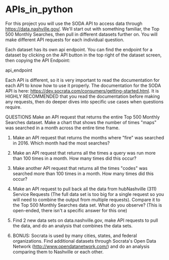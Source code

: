 # APIs_in_python
For this project you will use the SODA API to access data through https://data.nashville.gov/. We'll start out with something familiar, the Top 500 Monthly Searches, then pull in different datasets further on. You will make different API requests for each individual question.

Each dataset has its own api endpoint. You can find the endpoint for a dataset by clicking on the API button in the top right of the dataset screen, then copying the API Endpoint:

api_endpoint

Each API is different, so it is very important to read the documentation for each API to know how to use it properly. The documentation for the SODA API is here: https://dev.socrata.com/consumers/getting-started.html. It is HIGHLY RECOMMENDED that you read the documentation before making any requests, then do deeper dives into specific use cases when questions require.

QUESTIONS
Make an API request that returns the entire Top 500 Monthly Searches dataset. Make a chart that shows the number of times "maps" was searched in a month across the entire time frame.

1) Make an API request that returns the months where "fire" was searched in 2016. Which month had the most searches?

2) Make an API request that returns all the times a query was run more than 100 times in a month. How many times did this occur?

3) Make another API request that returns all the times "codes" was searched more than 100 times in a month. How many times did this occur?

4) Make an API request to pull back all the data from hubNashville (311) Service Requests (The full data set is too big for a single request so you will need to combine the output from multiple requests). Compare it to the Top 500 Monthly Searches data set. What do you observe? (This is open-ended, there isn't a specific answer for this one)

5) Find 2 new data sets on data.nashville.gov, make API requests to pull the data, and do an analysis that combines the data sets.

6) BONUS: Socrata is used by many cities, states, and federal organizations. Find additional datasets through Socrata's Open Data Network (http://www.opendatanetwork.com/) and do an analysis comparing them to Nashville or each other.
